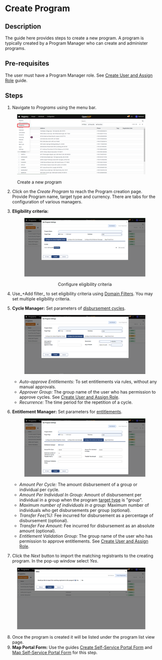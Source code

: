 # Create Program

## Description

The guide here provides steps to create a new program. A program is typically created by a Program Manager who can create and administer programs.

## Pre-requisites

The user must have a Program Manager role. See [Create User and Assign Role](assign-roles-to-users.md) guide.

## Steps

1. Navigate to _Programs_ using the menu bar.

<figure><img src="../../.gitbook/assets/programs.png" alt=""><figcaption><p>Create a new program</p></figcaption></figure>

2. Click on the _Create Program_ to reach the Program creation page. Provide Program name, target type and currency. There are tabs for the configuration of various managers.
3.  **Eligibility criteria:**

    <div align="center">

    <figure><img src="../../.gitbook/assets/program-creation-page.png" alt=""><figcaption><p>Configure eligibility criteria</p></figcaption></figure>

    </div>
4. Use\_+Add filter\_ to set eligibility criteria using [Domain Filters](../../beneficiary-management/eligibility.md#domain-filters). You may set multiple eligibility criteria.
5.  **Cycle Manager:** Set parameters of [disbursement cycles](../../beneficiary-management/disbursement-cycles.md).

    <figure><img src="../../.gitbook/assets/cycle-manager.png" alt=""><figcaption></figcaption></figure>

    * _Auto-approve Entitlements:_ To set entitlements via rules, without any manual approvals.
    * _Approver Group:_ The group name of the user who has permission to approve cycles. See [Create User and Assign Role](assign-roles-to-users.md).
    * _Recurrence:_ The time period for the repetition of a cycle.
6.  **Entitlement Manager:** Set parameters for [entitlements](../../beneficiary-management/entitlement.md).

    <figure><img src="../../.gitbook/assets/entitlement-manager.png" alt=""><figcaption></figcaption></figure>

    * _Amount Per Cycle:_ The amount disbursement of a group or individual per cycle.
    * _Amount Per Individual In Group:_ Amount of disbursement per individual in a group when the program [target type](../../beneficiary-management/#target-types) is "group".
    * _Maximum number of individuals in a group:_ Maximum number of individuals who get disbursements per group (optional).
    * _Transfer Fee(%):_ Fee incurred for disbursement as a percentage of disbursement (optional).
    * _Transfer Fee Amount:_ Fee incurred for disbursement as an absolute amount (optional).
    * _Entitlement Validation Group:_ The group name of the user who has permission to approve entitlements. See [Create User and Assign Role](assign-roles-to-users.md).
7. Click the _Next_ button to import the matching registrants to the creating program. In the pop-up window select _Yes_.

<figure><img src="../../.gitbook/assets/maching-registrants.png" alt=""><figcaption></figcaption></figure>

8. Once the program is created it will be listed under the program list view page.
9. **Map Portal Form:** Use the guides [Create Self-Service Portal Form](create-portal-form.md) and [Map Self-Service Portal Form](map-self-service-portal-form.md) for this step.
